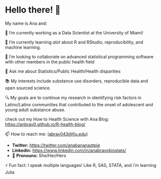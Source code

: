 # Hello there! 👋


My name is Ana and:

🔭 I’m currently working as a Data Scientist at the University of Miami!

🌱 I’m currently learning _alot_ about R and RStudio, reproducibility, and machine learning. 

👯 I’m looking to collaborate on advanced statistical programming software with other members in the public health field

🧩 Ask me about Statistics/Public Health/Health disparities 

📚 My interests include substance use disorders, reproducible data and open sourced science.

🔍 My goals are to continue my research in identifying risk factors in Latino/Latinx communities that contributed to the onset of adolescent and young adult substance abuse.

check out my How to Health Science with Ana Blog: https://anbrav0.github.io/R-health-blog/

📫 How to reach me: (abrav043@fiu.edu)

- **Twitter:** https://twitter.com/anabananaqtpie
- **Linkedin:** https://www.linkedin.com/in/anabravobiostats/
- 🌈 **Pronouns:** She/Her/Hers

⚡ Fun fact: I speak multiple languages! Like R, SAS, STATA, and i'm learning Julia 

